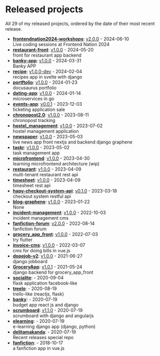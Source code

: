 # Released projects

All <!-- release_count starts -->29<!-- release_count ends --> of my released projects, ordered by the date of their most recent release.

<!-- recent_releases starts -->
* **[frontendnation2024-workshops](https://github.com/delitamakanda/frontendnation2024-workshops)**: [v2.0.0](https://github.com/delitamakanda/frontendnation2024-workshops/releases/tag/v2.0.0) - 2024-06-10
<br>Live coding sessions at Frontend Nation 2024
* **[restaurant-front](https://github.com/delitamakanda/restaurant-front)**: [v1.0.0](https://github.com/delitamakanda/restaurant-front/releases/tag/v1.0.0) - 2024-05-20
<br>front for restaurant app backend
* **[banky-app](https://github.com/delitamakanda/banky-app)**: [v1.0.0](https://github.com/delitamakanda/banky-app/releases/tag/v1.0.0) - 2024-03-31
<br>Banky APP
* **[recipe](https://github.com/delitamakanda/recipe)**: [v1.0.0-dev](https://github.com/delitamakanda/recipe/releases/tag/v1.0.0-dev) - 2024-02-04
<br>recipes app in svelte with django
* **[portftolio](https://github.com/delitamakanda/portftolio)**: [v1.0.0](https://github.com/delitamakanda/portftolio/releases/tag/v1.0.0) - 2024-01-23
<br>docusaurus portfolio
* **[dating-app](https://github.com/delitamakanda/dating-app)**: [v1.0.0](https://github.com/delitamakanda/dating-app/releases/tag/v1.0.0) - 2024-01-14
<br>microservices in go
* **[events-app](https://github.com/delitamakanda/events-app)**: [v0.0.1](https://github.com/delitamakanda/events-app/releases/tag/v0.0.1) - 2023-12-03
<br>ticketing application sale
* **[chronopost2.0](https://github.com/delitamakanda/chronopost2.0)**: [v1.0.0](https://github.com/delitamakanda/chronopost2.0/releases/tag/v1.0.0) - 2023-08-11
<br>chronopost tracking
* **[hostel_management](https://github.com/delitamakanda/hostel_management)**: [v1.0.0](https://github.com/delitamakanda/hostel_management/releases/tag/v1.0.0) - 2023-07-02
<br>hostel management application
* **[newspaper](https://github.com/delitamakanda/newspaper)**: [v1.0.0](https://github.com/delitamakanda/newspaper/releases/tag/v1.0.0) - 2023-05-03
<br>live news app front nextjs and backend django graphene
* **[taskr](https://github.com/delitamakanda/taskr)**: [v1.0.0](https://github.com/delitamakanda/taskr/releases/tag/v1.0.0) - 2023-05-02
<br>task management app
* **[microfrontend](https://github.com/delitamakanda/microfrontend)**: [v1.0.0](https://github.com/delitamakanda/microfrontend/releases/tag/v1.0.0) - 2023-04-30
<br>learning microfrontend architecture (wip)
* **[restaurant](https://github.com/delitamakanda/restaurant)**: [v1.0.0](https://github.com/delitamakanda/restaurant/releases/tag/v1.0.0) - 2023-04-09
<br>multi-tenant restaurant rest api
* **[timesheet](https://github.com/delitamakanda/timesheet)**: [v1.0.0](https://github.com/delitamakanda/timesheet/releases/tag/v1.0.0) - 2023-04-09
<br>timesheet rest api
* **[hapy-checkout-system-api](https://github.com/delitamakanda/hapy-checkout-system-api)**: [v0.1.0](https://github.com/delitamakanda/hapy-checkout-system-api/releases/tag/v0.1.0) - 2023-03-18
<br>checkout system restful api
* **[blog-graphene](https://github.com/delitamakanda/blog-graphene)**: [v1.0.0](https://github.com/delitamakanda/blog-graphene/releases/tag/v1.0.0) - 2023-01-22
<br>None
* **[incident-management](https://github.com/delitamakanda/incident-management)**: [v1.0.0](https://github.com/delitamakanda/incident-management/releases/tag/v1.0.0) - 2022-10-03
<br>incident management cms
* **[fanfiction-forum](https://github.com/delitamakanda/fanfiction-forum)**: [v2.0.0](https://github.com/delitamakanda/fanfiction-forum/releases/tag/v2.0.0) - 2022-08-14
<br>fanfiction forum
* **[grocery_app_front](https://github.com/delitamakanda/grocery_app_front)**: [v1.0.0](https://github.com/delitamakanda/grocery_app_front/releases/tag/v1.0.0) - 2022-07-03
<br>try flutter
* **[invoice-cms](https://github.com/delitamakanda/invoice-cms)**: [v1.0.0](https://github.com/delitamakanda/invoice-cms/releases/tag/v1.0.0) - 2022-03-07
<br>cms for doing bills in vue.js
* **[dopejob-v2](https://github.com/delitamakanda/dopejob-v2)**: [v1.0.0](https://github.com/delitamakanda/dopejob-v2/releases/tag/v1.0.0) - 2021-06-27
<br>django jobboard
* **[GroceryApp](https://github.com/delitamakanda/GroceryApp)**: [v1.0.1](https://github.com/delitamakanda/GroceryApp/releases/tag/v1.0.1) - 2021-05-24
<br>django backend for grocery_app_front 
* **[socialite](https://github.com/delitamakanda/socialite)**: [](https://github.com/delitamakanda/socialite/releases/tag/v2.0) - 2020-09-04
<br>flask application facebook-like
* **[treelo](https://github.com/delitamakanda/treelo)**: [](https://github.com/delitamakanda/treelo/releases/tag/v0.2) - 2020-08-19
<br>trello-like (reactjs, flask)
* **[banky](https://github.com/delitamakanda/banky)**: [](https://github.com/delitamakanda/banky/releases/tag/v1.0) - 2020-07-19
<br>budget app react js and django
* **[scrumboard](https://github.com/delitamakanda/scrumboard)**: [v1.1.0](https://github.com/delitamakanda/scrumboard/releases/tag/v1.1.0) - 2020-07-19
<br>scrumboard with django and angularjs
* **[elearning](https://github.com/delitamakanda/elearning)**: [](https://github.com/delitamakanda/elearning/releases/tag/v1.0) - 2020-07-19
<br>e-learning django app (django, python)
* **[delitamakanda](https://github.com/delitamakanda/delitamakanda)**: [](https://github.com/delitamakanda/delitamakanda/releases/tag/v1.0) - 2020-07-19
<br>Recent releases special repo
* **[fanfiction](https://github.com/delitamakanda/fanfiction)**: [](https://github.com/delitamakanda/fanfiction/releases/tag/v1.1) - 2018-10-17
<br>a fanfiction app in vue.js
<!-- recent_releases ends -->

